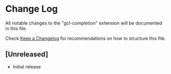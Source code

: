 # Change Log

All notable changes to the "gcl-completion" extension will be documented in this file.

Check [Keep a Changelog](http://keepachangelog.com/) for recommendations on how to structure this file.

## [Unreleased]

- Initial release